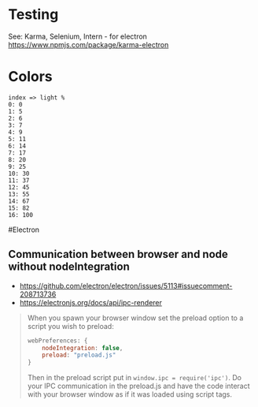 # Testing

See: Karma, Selenium, Intern - for electron
https://www.npmjs.com/package/karma-electron

# Colors

    index => light %
    0: 0
    1: 5
    2: 6
    3: 7
    4: 9
    5: 11
    6: 14
    7: 17
    8: 20
    9: 25
    10: 30
    11: 37
    12: 45
    13: 55
    14: 67
    15: 82
    16: 100
    
#Electron

## Communication between browser and node without nodeIntegration

* https://github.com/electron/electron/issues/5113#issuecomment-208713736
* https://electronjs.org/docs/api/ipc-renderer
> When you spawn your browser window set the preload option to a script you wish to preload:
> 
> ```js
> webPreferences: {
>     nodeIntegration: false,
>     preload: "preload.js"
> }
> ```
> 
> Then in the preload script put in `window.ipc = require('ipc')`. Do your IPC communication in the preload.js and have the code interact with your browser window as if it was loaded using script tags.

